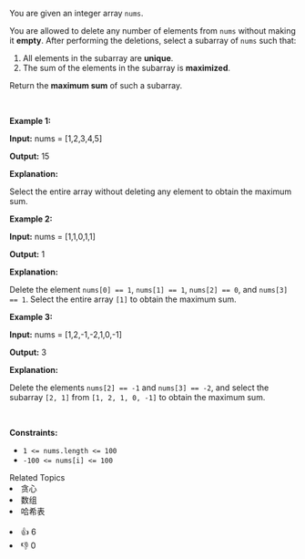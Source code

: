 <p>You are given an integer array <code>nums</code>.</p>

<p>You are allowed to delete any number of elements from <code>nums</code> without making it <strong>empty</strong>. After performing the deletions, select a <span data-keyword="subarray-nonempty">subarray</span> of <code>nums</code> such that:</p>

<ol> 
 <li>All elements in the subarray are <strong>unique</strong>.</li> 
 <li>The sum of the elements in the subarray is <strong>maximized</strong>.</li> 
</ol>

<p>Return the <strong>maximum sum</strong> of such a subarray.</p>

<p>&nbsp;</p> 
<p><strong class="example">Example 1:</strong></p>

<div class="example-block"> 
 <p><strong>Input:</strong> <span class="example-io">nums = [1,2,3,4,5]</span></p> 
</div>

<p><strong>Output:</strong> <span class="example-io">15</span></p>

<p><strong>Explanation:</strong></p>

<p>Select the entire array without deleting any element to obtain the maximum sum.</p>

<p><strong class="example">Example 2:</strong></p>

<div class="example-block"> 
 <p><strong>Input:</strong> <span class="example-io">nums = [1,1,0,1,1]</span></p> 
</div>

<p><strong>Output:</strong> 1</p>

<p><strong>Explanation:</strong></p>

<p>Delete the element <code>nums[0] == 1</code>, <code>nums[1] == 1</code>, <code>nums[2] == 0</code>, and <code>nums[3] == 1</code>. Select the entire array <code>[1]</code> to obtain the maximum sum.</p>

<p><strong class="example">Example 3:</strong></p>

<div class="example-block"> 
 <p><strong>Input:</strong> <span class="example-io">nums = [1,2,-1,-2,1,0,-1]</span></p> 
</div>

<p><strong>Output:</strong> 3</p>

<p><strong>Explanation:</strong></p>

<p>Delete the elements <code>nums[2] == -1</code> and <code>nums[3] == -2</code>, and select the subarray <code>[2, 1]</code> from <code>[1, 2, 1, 0, -1]</code> to obtain the maximum sum.</p>

<p>&nbsp;</p> 
<p><strong>Constraints:</strong></p>

<ul> 
 <li><code>1 &lt;= nums.length &lt;= 100</code></li> 
 <li><code>-100 &lt;= nums[i] &lt;= 100</code></li> 
</ul>

<div><div>Related Topics</div><div><li>贪心</li><li>数组</li><li>哈希表</li></div></div><br><div><li>👍 6</li><li>👎 0</li></div>